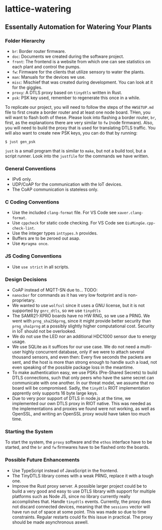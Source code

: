 # lattice-watering

## Essentally Automation for Watering Your Plants

### Folder Hierarchy

- `br`: Border router firmware.
- `doc`: Documents we created during the software project.
- `front`: The frontend is a website from which one can see statistics on each plant and control the pumps.
- `fw`: Firmware for the clients that utilize sensory to water the plants.
- `man`: Manuals for the devices we use.
- `misc`: Mischief that was created during development. You can look at it for the giggles.
- `proxy`: A DTLS proxy based on `tinydtls` written in Rust.
- `psk`: PSK key used, remember to regenerate this once in a while.

To replicate our project, you will need to follow the steps of the `HWSETUP.md` file to first create a border router and at least one node board. THen, you will want to flash both of these. Please look into flashing a border router, `br`, first, as the explanations there are very similar to `fw` (node firmware). Also, you will need to build the proxy that is used for translating DTLS traffic. You will also want to create new PSK keys, you can do that by running:
```
$ just gen_psk
```
`just` is a small program that is similar to `make`, but not a build tool, but a script runner. Look into the `justfile` for the commands we have written.

### General Conventions

- IPv6 only.
- UDP/CoAP for the communication with the IoT devices.
- The CoAP communication is stateless only.

### C Coding Conventions

- Use the included `clang-format` file. For VS Code see `xaver.clang-format`.
- Use `cppcheck` for static code checking. For VS Code see `QiuMingGe.cpp-check-lint`.
- Use the integer types `inttypes.h` provides.
- Buffers are to be zeroed out asap.
- Use `#pragma once`.

### JS Coding Conventions

- Use `use strict` in all scripts.

### Design Decisions

- CoAP instead of MQTT-SN due to... TODO:
- `nanocbor` for commands as it has very low footprint and is non-proprietary.
- We wanted to use `wolfssl` since it uses a GNU license, but it is not supported by `gnrc_dtls`, so we use `tinydtls`
- The SAMR21-XPRO boards have no HW RNG, so we use a PRNG. We went with `prng_sha256prng`, since it might provide better security than `prng_sha1prng` at a possibly slightly higher computational cost. Security in IoT should not be overlooked.
- We do not use the LED nor an additional HDC1000 sensor due to energy usage.
- We use SQLite as it suffices for our use case. We do not need a multi-user highly concurrent database, only if we were to attach several thousand sensors, and even then: Every five seconds the packets are sent, and the host is more than strong enough to handle such a load, not even speaking of the possible package loss in the meantime.
- To make authentication easy, we use PSKs (Pre-Shared Secrets) to build DTLS connections, such that only peers who have the same secret can communicate with one another. In our threat model, we assume that no board will be compromised. Sadly, the `tinydtls` RIOT implementation apprently only supports 16 byte large keys.
- Due to very poor support of DTLS in node.js at the time, we implemented our own DTLS proxy in RIOT native. This was needed as the implementations and proxies we found were not working, as well as OpenSSL, and writing an OpenSSL proxy would have taken too much time.

### Starting the System

To start the system, the `proxy` software and the `ethos` interface have to be started, and the `br` and `fw` firmwares have to be flashed onto the boards.

### Possible Future Enhancements

- Use TypeScript instead of JavaScript in the frontend.
- The TinyDTLS library comes with a weak PRNG, replace it with a tough one.
- Improve the Rust proxy server. A possible larger project could be to build a very good and easy to use DTLS library with support for multiple platforms such as Node JS, since no library currently really accomplishes that. Handle `tinydtls` events. Currently, the proxy does not discard connected devices, meaning that the `sessions` vector will have run out of space at some point. This was made so due to time constraints. Regular restarts could fix this issue in practical. The proxy should be made asynchronous aswell.
